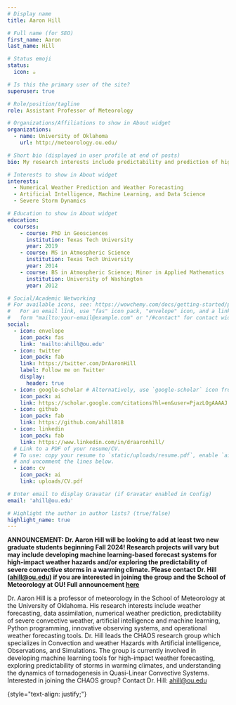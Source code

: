 ```yaml
---
# Display name
title: Aaron Hill

# Full name (for SEO)
first_name: Aaron
last_name: Hill

# Status emoji
status:
  icon: ☕️

# Is this the primary user of the site?
superuser: true

# Role/position/tagline
role: Assistant Professor of Meteorology

# Organizations/Affiliations to show in About widget
organizations:
  - name: University of Oklahoma
    url: http://meteorology.ou.edu/

# Short bio (displayed in user profile at end of posts)
bio: My research interests include predictability and prediction of high-impact weather hazards

# Interests to show in About widget
interests:
  - Numerical Weather Prediction and Weather Forecasting
  - Artificial Intelligence, Machine Learning, and Data Science
  - Severe Storm Dynamics

# Education to show in About widget
education:
  courses:
    - course: PhD in Geosciences
      institution: Texas Tech University
      year: 2019
    - course: MS in Atmospheric Science
      institution: Texas Tech University
      year: 2014
    - course: BS in Atmospheric Science; Minor in Applied Mathematics
      institution: University of Washington
      year: 2012

# Social/Academic Networking
# For available icons, see: https://wowchemy.com/docs/getting-started/page-builder/#icons
#   For an email link, use "fas" icon pack, "envelope" icon, and a link in the
#   form "mailto:your-email@example.com" or "/#contact" for contact widget.
social:
  - icon: envelope
    icon_pack: fas
    link: 'mailto:ahill@ou.edu'
  - icon: twitter
    icon_pack: fab
    link: https://twitter.com/DrAaronHill
    label: Follow me on Twitter
    display:
      header: true
  - icon: google-scholar # Alternatively, use `google-scholar` icon from `ai` icon pack
    icon_pack: ai
    link: https://scholar.google.com/citations?hl=en&user=PjazLOgAAAAJ
  - icon: github
    icon_pack: fab
    link: https://github.com/ahill818
  - icon: linkedin
    icon_pack: fab
    link: https://www.linkedin.com/in/draaronhill/
  # Link to a PDF of your resume/CV.
  # To use: copy your resume to `static/uploads/resume.pdf`, enable `ai` icons in `params.yaml`,
  # and uncomment the lines below.
  - icon: cv
    icon_pack: ai
    link: uploads/CV.pdf

# Enter email to display Gravatar (if Gravatar enabled in Config)
email: 'ahill@ou.edu'

# Highlight the author in author lists? (true/false)
highlight_name: true
---
```


<b>ANNOUNCEMENT: Dr. Aaron Hill will be looking to add at least two new graduate students beginning Fall 2024! Research projects will vary but may include developing machine learning-based forecast systems for high-impact weather hazards and/or exploring the predictability of severe convective storms in a warming climate. Please contact Dr. Hill (ahill@ou.edu) if you are interested in joining the group and the School of Meteorology at OU! Full announcement <a href="./ad">here</a></b>


Dr. Aaron Hill is a professor of meteorology in the School of Meteorology at the University of Oklahoma. His research interests include weather forecasting, data assimilation, numerical weather prediction, predictability of severe convective weather, artificial intelligence and machine learning, Python programming, innovative observing systems, and operational weather forecasting tools. Dr. Hill leads the CHAOS research group which specializes in Convection and weather Hazards with Artificial intelligence, Observations, and Simulations. The group is currently involved in developing machine learning tools for high-impact weather forecasting, exploring predictability of storms in warming climates, and understanding the dynamics of tornadogenesis in Quasi-Linear Convective Systems. Interested in joining the CHAOS group? Contact Dr. Hill: ahill@ou.edu

{style="text-align: justify;"}
